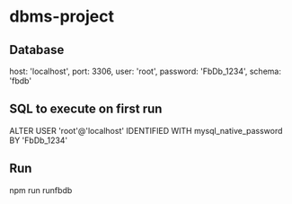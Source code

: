 # dbms-project

## Database
host: 'localhost',
port: 3306,
user: 'root',
password: 'FbDb_1234',
schema: 'fbdb'

## SQL to execute on first run
ALTER USER 'root'@'localhost' IDENTIFIED WITH mysql_native_password BY 'FbDb_1234'

## Run
npm run runfbdb
